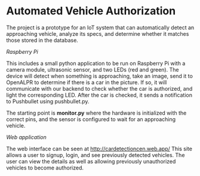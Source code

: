 # Automated Vehicle Authorization

The project is a prototype for an IoT system that can automatically detect an approaching vehicle, analyze its specs, and determine whether it matches those stored in the database.

*Raspberry Pi*

This includes a small python application to be run on Raspberry Pi with a camera module, ultrasonic sensor, and two LEDs (red and green). The device will detect when something is approaching, take an image, send it to OpenALPR to determine if there is a car in the picture. If so, it will communicate with our backend to check whether the car is authorized, and light the corresponding LED. After the car is checked, it sends a notification to Pushbullet using pushbullet.py.

The starting point is **monitor.py** where the hardware is initialized with the correct pins, and the sensor is configured to wait for an approaching vehicle.

*Web application*

The web interface can be seen at http://cardetectioncen.web.app/
This site allows a user to signup, login, and see previously detected vehicles. The user can view the details as well as allowing previously unauthorized vehicles to become authorized.
